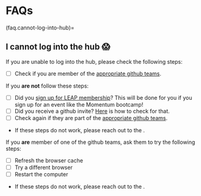 # FAQs

(faq.cannot-log-into-hub)=
## I cannot log into the hub 😱

If you are unable to log into the hub, please check the following steps:

- [ ] Check if you are member of the [appropriate github teams](users.categories).

If you **are not** follow these steps:
- [ ] Did you [sign up for LEAP membership](users.membership.apply)? This will be done for you if you sign up for an event like the Momentum bootcamp!
- [ ] Did you receive a github invite? [Here](users.membership.invite) is how to check for that.  
- [ ] Check again if they are part of the [appropriate github teams](users.categories).
- If these steps do not work, please reach out to the [](support.data_compute_team).

If you **are** member of one of the github teams, ask them to try the following steps:
- [ ] Refresh the browser cache
- [ ] Try a different browser
- [ ] Restart the computer
- If these steps do not work, please reach out to the [](support.data_compute_team).